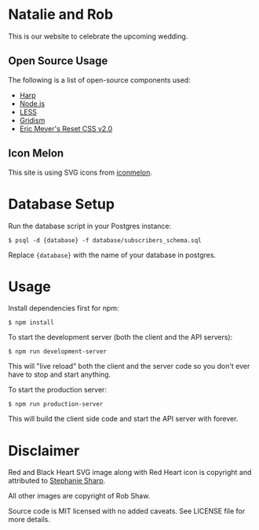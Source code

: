 # Natalie and Rob

This is our website to celebrate the upcoming wedding.

## Open Source Usage

The following is a list of open-source components used:

* [Harp](http://harpjs.com/)
* [Node.js](http://nodejs.org/)
* [LESS](http://lesscss.org/)
* [Gridism](http://cobyism.com/gridism/)
* [Eric Meyer's Reset CSS v2.0](http://meyerweb.com/eric/tools/css/reset/)

## Icon Melon

This site is using SVG icons from [iconmelon](http://iconmelon.com/).

# Database Setup

Run the database script in your Postgres instance:

    $ psql -d {database} -f database/subscribers_schema.sql
    
Replace `{database}` with the name of your database in postgres.

# Usage

Install dependencies first for npm:

    $ npm install

To start the development server (both the client and the API servers):

    $ npm run development-server
    
This will "live reload" both the client and the server code so you don't ever have to stop and start anything.

To start the production server:

    $ npm run production-server
    
This will build the client side code and start the API server with forever.

# Disclaimer

Red and Black Heart SVG image along with Red Heart icon is copyright and attributed to [Stephanie Sharp](https://www.etsy.com/people/SincerelySweets/).

All other images are copyright of Rob Shaw.

Source code is MIT licensed with no added caveats. See LICENSE file for more details.
